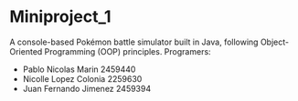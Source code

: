 # Miniproject_1
A console-based Pokémon battle simulator built in Java, following Object-Oriented Programming (OOP) principles.
Programers:
- Pablo Nicolas Marin 2459440
- Nicolle Lopez Colonia 2259630
- Juan Fernando Jimenez 2459394
